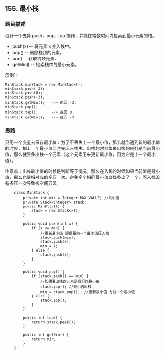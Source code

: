 ## 155. 最小栈

### 题目描述
设计一个支持 push，pop，top 操作，并能在常数时间内检索到最小元素的栈。

* push(x) -- 将元素 x 推入栈中。
* pop() -- 删除栈顶的元素。
* top() -- 获取栈顶元素。
* getMin() -- 检索栈中的最小元素。

示例1:
```
MinStack minStack = new MinStack();
minStack.push(-2);
minStack.push(0);
minStack.push(-3);
minStack.getMin();   --> 返回 -3.
minStack.pop();
minStack.top();      --> 返回 0.
minStack.getMin();   --> 返回 -2.

```
### 思路
只用一个变量去保存最小值：为了不丢失上一个最小值，那么就当遇到新的最小值的时候，把上一个最小值同时先压入栈中。出栈的时候如果出栈的刚好是当前最小值，那么就要多出栈一个元素（这个元素用来更新最小值，因为它是上一个最小值）。

注意点：出栈最小值的时候是判断等于情况。那么在入栈的时候如果当前值是最小值，那么也要相对应的多压一次。避免多个相同最小值出栈多出了一个，而入栈没有多压一次导致栈空间异常。

```   
    class MinStack {
        private int min = Integer.MAX_VALUE; //最小值
        private Stack<Integer> stack;
        public MinStack() {
            stack = new Stack<>();
        }

        public void push(int x) {
            if (x <= min) {
                //更新最小值 顺便要前一个最小值压入栈
                stack.push(min);
                stack.push(x);
                min = x;
            } else {
                stack.push(x);
            }
        }

        public void pop() {
            if (stack.peek() == min) {
                //如果要出栈的元素是我们的最小值
                stack.pop(); //最小值出栈
                min = stack.pop();  //更新最小值 为前一个最小值
            } else {
                stack.pop();
            }
        }

        public int top() {
            return stack.peek();
        }

        public int getMin() {
            return min;
        }
    }
```